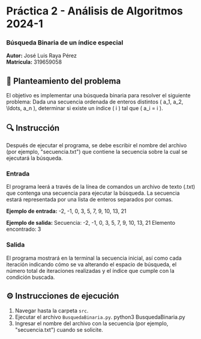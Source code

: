 # Práctica 2 - Análisis de Algoritmos 2024-1
### Búsqueda Binaria de un índice especial
**Autor:** José Luis Raya Pérez  
**Matrícula:** 319659058

## 📌 Planteamiento del problema
El objetivo es implementar una búsqueda binaria para resolver el siguiente problema: Dada una secuencia ordenada de enteros distintos \( a_1, a_2, \ldots, a_n \), determinar si existe un índice \( i \) tal que \( a_i = i \).

## 🔍 Instrucción
Después de ejecutar el programa, se debe escribir el nombre del archivo (por ejemplo, "secuencia.txt") que contiene la secuencia sobre la cual se ejecutará la búsqueda.

### Entrada
El programa leerá a través de la línea de comandos un archivo de texto (.txt) que contenga una secuencia para ejecutar la búsqueda. La secuencia estará representada por una lista de enteros separados por comas.

**Ejemplo de entrada:**
-2, -1, 0, 3, 5, 7, 9, 10, 13, 21


**Ejemplo de salida:**
Secuencia: -2, -1, 0, 3, 5, 7, 9, 10, 13, 21
Elemento encontrado: 3

### Salida
El programa mostrará en la terminal la secuencia inicial, así como cada iteración indicando cómo se va alterando el espacio de búsqueda, el número total de iteraciones realizadas y el índice que cumple con la condición buscada.

## ⚙️ Instrucciones de ejecución
1. Navegar hasta la carpeta `src`.
2. Ejecutar el archivo `BusquedaBinaria.py`.
    python3 BusquedaBinaria.py
3. Ingresar el nombre del archivo con la secuencia (por ejemplo, "secuencia.txt") cuando se solicite.
